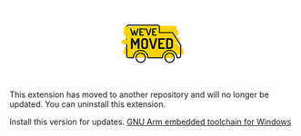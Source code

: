 
<div align="center">
<img src="https://raw.githubusercontent.com/atomclip/windows-arm-none-eabi/master/images/moved.png" alt="we've moved">
</div>

This extension has moved to another repository and will no longer be updated. 
You can uninstall this extension. 

Install this version for updates. 
[GNU Arm embedded toolchain for Windows](https://marketplace.visualstudio.com/items?itemName=metalcode-eu.windows-arm-none-eabi)
